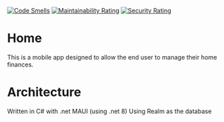 [![Code Smells](https://sonarcloud.io/api/project_badges/measure?project=bootcom-uk_home&metric=code_smells)](https://sonarcloud.io/summary/new_code?id=bootcom-uk_home)
[![Maintainability Rating](https://sonarcloud.io/api/project_badges/measure?project=bootcom-uk_home&metric=sqale_rating)](https://sonarcloud.io/summary/new_code?id=bootcom-uk_home)
[![Security Rating](https://sonarcloud.io/api/project_badges/measure?project=bootcom-uk_home&metric=security_rating)](https://sonarcloud.io/summary/new_code?id=bootcom-uk_home)


# Home

This is a mobile app designed to allow the end user to manage their home finances.

# Architecture

Written in C# with .net MAUI (using .net 8)
Using Realm as the database
